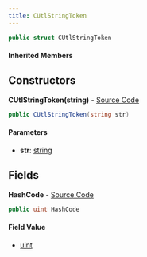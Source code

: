 ```yaml
---
title: CUtlStringToken
---
```


```csharp
public struct CUtlStringToken
```

#### Inherited Members

## Constructors

**CUtlStringToken(string)** - [Source Code](https://github.com/swiftly-solution/swiftlys2/blob/master/managed/src/SwiftlyS2.Shared/Natives/Structs/CUtlStringToken.cs#L14)

```csharp
public CUtlStringToken(string str)
```

#### Parameters

- **str**: [string](https://learn.microsoft.com/dotnet/api/system.string)

## Fields

**HashCode** - [Source Code](https://github.com/swiftly-solution/swiftlys2/blob/master/managed/src/SwiftlyS2.Shared/Natives/Structs/CUtlStringToken.cs#L12)

```csharp
public uint HashCode
```

#### Field Value

- [uint](https://learn.microsoft.com/dotnet/api/system.uint32)

